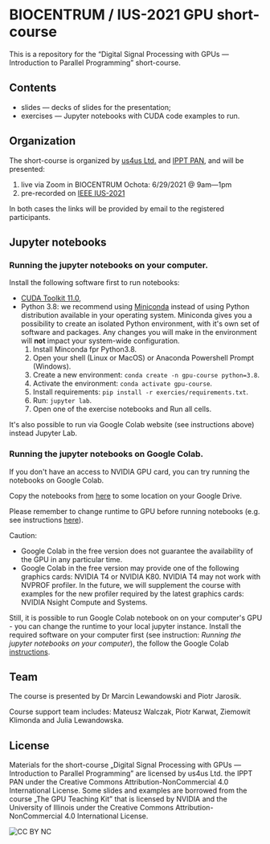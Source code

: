 # BIOCENTRUM / IUS-2021 GPU short-course

This is a repository for the “Digital Signal Processing with GPUs — Introduction to Parallel Programming” short-course.

## Contents
- slides — decks of slides for the presentation; 
- exercises — Jupyter notebooks with CUDA code examples to run.

## Organization
The short-course is organized by [us4us Ltd.](http://us4us.eu/) and [IPPT PAN](http://www.ippt.pan.pl/en/), and will be presented:

1. live via Zoom in BIOCENTRUM Ochota: 6/29/2021 @ 9am—1pm
2. pre-recorded on [IEEE IUS-2021](https://2021.ieee-ius.org/short-courses/)

In both cases the links will be provided by email to the registered participants.

## Jupyter notebooks

### Running the jupyter notebooks on your computer.

Install the following software first to run notebooks:
- [CUDA Toolkit 11.0](https://developer.nvidia.com/cuda-11.0-download-archive),
- Python 3.8: we recommend using [Miniconda](https://docs.conda.io/en/latest/miniconda.html) instead of using Python distribution available in your operating system. Miniconda gives you a possibility to create an isolated Python environment, with it's own set of software and packages. Any changes you will make in the environment will **not** impact your system-wide configuration.
  1. Install Minconda fpr Python3.8.
  2. Open your shell (Linux or MacOS) or Anaconda Powershell Prompt (Windows).
  3. Create a new environment: `conda create -n gpu-course python=3.8`.
  4. Activate the environment: `conda activate gpu-course`.
  5. Install requirements: `pip install -r exercies/requirements.txt`. 
  6. Run: `jupyter lab`. 
  7. Open one of the exercise notebooks and Run all cells.

It's also possible to run via Google Colab website (see instructions above) instead Jupyter Lab. 

### Running the jupyter notebooks on Google Colab.

If you don't have an access to NVIDIA GPU card, you can try running the notebooks on Google Colab.

Copy the notebooks from [here](https://drive.google.com/drive/folders/1Ea0IAGuDkcP0V2-i5YrmJ2RvY4Lo4mI1?usp=sharing) to some location on your Google Drive. 

Please remember to change runtime to GPU before running notebooks (e.g. see instructions [here](https://www.geeksforgeeks.org/how-to-use-google-colab/)). 

Caution:

- Google Colab in the free version does not guarantee the availability of the GPU in any particular time.
- Google Colab in the free version may provide one of the following graphics cards: NVIDIA T4 or NVIDIA K80. NVIDIA T4 may not work with NVPROF profiler. In the future, we will supplement the course with examples for the new profiler required by the latest graphics cards: NVIDIA Nsight Compute and Systems.

Still, it is possible to run Google Colab notebook on on your computer's GPU - you can change the runtime to your local jupyter instance. Install the required software on your computer first (see instruction: *Running the jupyter notebooks on your computer*), the follow the Google Colab [instructions](https://research.google.com/colaboratory/local-runtimes.html).

## Team
The course is presented by Dr Marcin Lewandowski and Piotr Jarosik.

Course support team includes: Mateusz Walczak, Piotr Karwat, Ziemowit Klimonda and Julia Lewandowska.

## License
Materials for the short-course „Digital Signal Processing with GPUs — Introduction to Parallel Programming” are licensed by us4us Ltd. the IPPT PAN under the Creative Commons Attribution-NonCommercial 4.0 International License.
Some slides and examples are borrowed from the course „The GPU Teaching Kit” that is licensed by NVIDIA and the University of Illinois under the Creative Commons Attribution-NonCommercial 4.0 International License.

![CC BY NC](https://mirrors.creativecommons.org/presskit/buttons/88x31/png/by-nc.png "CC BY NC")
